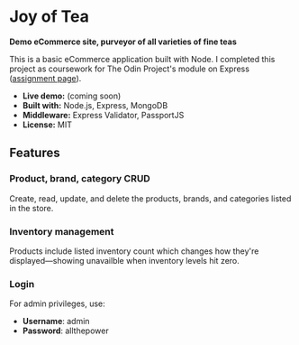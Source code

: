 # Joy of Tea

**Demo eCommerce site, purveyor of all varieties of fine teas**

This is a basic eCommerce application built with Node. I completed this project as coursework for The Odin Project's module on Express ([assignment page](https://www.theodinproject.com/lessons/nodejs-inventory-application)).

- **Live demo:** (coming soon)
- **Built with:** Node.js, Express, MongoDB
- **Middleware:** Express Validator, PassportJS
- **License:** MIT

## Features

### Product, brand, category CRUD

Create, read, update, and delete the products, brands, and categories listed in the store.

### Inventory management

Products include listed inventory count which changes how they're displayed—showing unavailble when inventory levels hit zero.

### Login

For admin privileges, use:

* **Username**: admin
* **Password**: allthepower